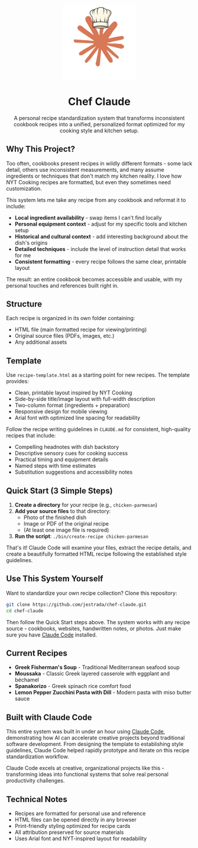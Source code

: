 <div align="center">
  <img src="assets/ChefClaude.jpg" alt="Chef Claude Logo" width="200">
  
  # Chef Claude
  
  A personal recipe standardization system that transforms inconsistent cookbook recipes into a unified, personalized format optimized for my cooking style and kitchen setup.
</div>

## Why This Project?

Too often, cookbooks present recipes in wildly different formats - some lack detail, others use inconsistent measurements, and many assume ingredients or techniques that don't match my kitchen reality. I love how NYT Cooking recipes are formatted, but even they sometimes need customization.

This system lets me take any recipe from any cookbook and reformat it to include:

- **Local ingredient availability** - swap items I can't find locally
- **Personal equipment context** - adjust for my specific tools and kitchen setup
- **Historical and cultural context** - add interesting background about the dish's origins
- **Detailed techniques** - include the level of instruction detail that works for me
- **Consistent formatting** - every recipe follows the same clear, printable layout

The result: an entire cookbook becomes accessible and usable, with my personal touches and references built right in.

## Structure

Each recipe is organized in its own folder containing:
- HTML file (main formatted recipe for viewing/printing)
- Original source files (PDFs, images, etc.)
- Any additional assets

## Template

Use `recipe-template.html` as a starting point for new recipes. The template provides:
- Clean, printable layout inspired by NYT Cooking
- Side-by-side title/image layout with full-width description
- Two-column format (ingredients + preparation)
- Responsive design for mobile viewing
- Arial font with optimized line spacing for readability

Follow the recipe writing guidelines in `CLAUDE.md` for consistent, high-quality recipes that include:
- Compelling headnotes with dish backstory
- Descriptive sensory cues for cooking success
- Practical timing and equipment details
- Named steps with time estimates
- Substitution suggestions and accessibility notes

## Quick Start (3 Simple Steps)

1. **Create a directory** for your recipe (e.g., `chicken-parmesan`)
2. **Add your source files** to that directory:
   - Photo of the finished dish
   - Image or PDF of the original recipe
   - (At least one image file is required)
3. **Run the script**: `./bin/create-recipe chicken-parmesan`

That's it! Claude Code will examine your files, extract the recipe details, and create a beautifully formatted HTML recipe following the established style guidelines.

## Use This System Yourself

Want to standardize your own recipe collection? Clone this repository:

```bash
git clone https://github.com/jestrada/chef-claude.git
cd chef-claude
```

Then follow the Quick Start steps above. The system works with any recipe source - cookbooks, websites, handwritten notes, or photos. Just make sure you have [Claude Code](https://claude.ai/code) installed.

## Current Recipes

- **Greek Fisherman's Soup** - Traditional Mediterranean seafood soup
- **Moussaka** - Classic Greek layered casserole with eggplant and béchamel  
- **Spanakorizo** - Greek spinach rice comfort food
- **Lemon Pepper Zucchini Pasta with Dill** - Modern pasta with miso butter sauce

## Built with Claude Code

This entire system was built in under an hour using [Claude Code](https://claude.ai/code), demonstrating how AI can accelerate creative projects beyond traditional software development. From designing the template to establishing style guidelines, Claude Code helped rapidly prototype and iterate on this recipe standardization workflow.

Claude Code excels at creative, organizational projects like this - transforming ideas into functional systems that solve real personal productivity challenges.

## Technical Notes

- Recipes are formatted for personal use and reference
- HTML files can be opened directly in any browser
- Print-friendly styling optimized for recipe cards
- All attribution preserved for source materials
- Uses Arial font and NYT-inspired layout for readability
